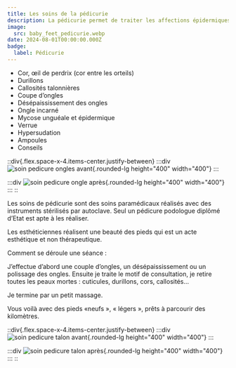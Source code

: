```yaml
---
title: Les soins de la pédicurie
description: La pédicurie permet de traiter les affections épidermiques du pied et les affections unguéales (de l’ongle).
image:
  src: baby_feet_pedicurie.webp
date: 2024-08-01T00:00:00.000Z
badge:
  label: Pédicurie
---
```


- Cor, œil de perdrix (cor entre les orteils)
- Durillons
- Callosités talonnières
- Coupe d’ongles
- Désépaississement des ongles
- Ongle incarné
- Mycose unguéale et épidermique
- Verrue
- Hypersudation
- Ampoules
- Conseils

::div{.flex.space-x-4.items-center.justify-between}
  :::div
  ![soin pedicure ongles avant](/pedicurie_avant_2.jpg){.rounded-lg height="400" width="400"}
  :::

  :::div
  ![soin pedicure ongle après](/pedicurie_apres_2.jpg){.rounded-lg height="400" width="400"}
  :::
::

Les soins de pédicurie sont des soins paramédicaux réalisés avec des instruments stérilisés par autoclave. Seul un pédicure podologue diplômé d’Etat est apte à les réaliser.

Les esthéticiennes réalisent une beauté des pieds qui est un acte esthétique et non thérapeutique.

Comment se déroule une séance :

J’effectue d’abord une couple d’ongles, un désépaississement ou un polissage des ongles. Ensuite je traite le motif de consultation, je retire toutes les peaux mortes : cuticules, durillons, cors, callosités…

Je termine par un petit massage.

Vous voilà avec des pieds «neufs », « légers », prêts à parcourir des kilomètres.

::div{.flex.space-x-4.items-center.justify-between}
  :::div
  ![soin pedicure talon avant](/pedicurie_avant_1.jpg){.rounded-lg height="400" width="400"}
  :::

  :::div
  ![soin pedicure talon après](/pedicurie_apres_1.jpg){.rounded-lg height="400" width="400"}
  :::
::

